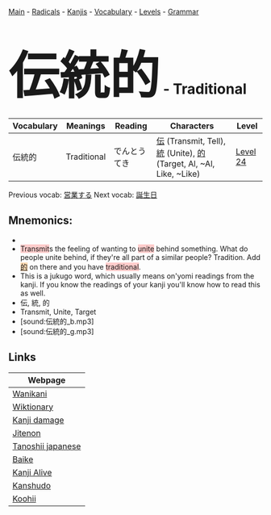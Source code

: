 <style> bigfont {font-size: 100px}</style>
[Main](../README.md) -
[Radicals](../radicals.md) -
[Kanjis](../kanjis.md) -
[Vocabulary](../vocabulary.md) -
[Levels](../levels.md) -
[Grammar](../grammar.md)
# <bigfont> 伝統的</bigfont> - Traditional 

| Vocabulary | Meanings | Reading | Characters | Level |
| --- | --- | --- | --- | --- |
| 伝統的 | Traditional | でんとうてき |  [伝](../kanjis/伝.md) (Transmit, Tell), [統](../kanjis/統.md) (Unite), [的](../kanjis/的.md) (Target, Al, ~Al, Like, ~Like) | [Level 24](../levels/wk_level24.md) |

Previous vocab: [営業する](営業する.md) Next vocab: [誕生日](誕生日.md) 

## Mnemonics:

* 
* <span style="background-color:#ffcccb"> Transmit</span>s the feeling of wanting to <span style="background-color:#ffcccb"> unite</span> behind something. What do people unite behind, if they're all part of a similar people? Tradition. Add <span style="background-color:#fed8b1"> [的](https://jisho.org/search/的)</span> on there and you have <span style="background-color:#ffcccb"> traditional</span>.
* This is a jukugo word, which usually means on'yomi readings from the kanji. If you know the readings of your kanji you'll know how to read this as well.
* 伝, 統, 的
* Transmit, Unite, Target
* [sound:伝統的_b.mp3]
* [sound:伝統的_g.mp3]


## Links 

| Webpage |
| --- |
| [Wanikani          ](https://www.wanikani.com/kanji/伝統的) |
| [Wiktionary        ](https://en.wiktionary.org/wiki/伝統的) |
| [Kanji damage      ](http://www.kanjidamage.com/kanji/search?utf8=✓&q=伝統的) |
| [Jitenon           ](https://jitenon.com/kanji/伝統的) |
| [Tanoshii japanese ](https://www.tanoshiijapanese.com/dictionary/kanji.cfm?k=伝統的) |
| [Baike             ](https://baike.baidu.com/item/伝統的) |
| [Kanji Alive       ](https://app.kanjialive.com/伝統的) |
| [Kanshudo          ](https://www.kanshudo.com/searchmn?q=伝統的) |
| [Koohii            ](https://kanji.koohii.com/study/kanji/伝統的) |
